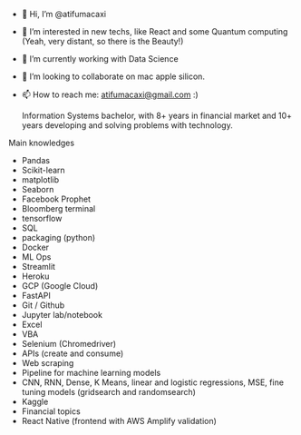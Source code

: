 - 👋 Hi, I’m @atifumacaxi
- 👀 I’m interested in new techs, like React and some Quantum computing (Yeah, very distant, so there is the Beauty!)
- 🌱 I’m currently working with Data Science
- 💞️ I’m looking to collaborate on mac apple silicon.
- 📫 How to reach me: atifumacaxi@gmail.com :)

  Information Systems bachelor, with 8+ years in financial market and 10+ years developing and solving problems with technology.

Main knowledges
- Pandas
- Scikit-learn
- matplotlib
- Seaborn
- Facebook Prophet
- Bloomberg terminal
- tensorflow
- SQL
- packaging (python)
- Docker
- ML Ops
- Streamlit
- Heroku
- GCP (Google Cloud)
- FastAPI
- Git / Github
- Jupyter lab/notebook
- Excel
- VBA
- Selenium (Chromedriver)
- APIs (create and consume)
- Web scraping
- Pipeline for machine learning models
- CNN, RNN, Dense, K Means, linear and logistic regressions, MSE, fine tuning models (gridsearch and randomsearch)
- Kaggle
- Financial topics
- React Native (frontend with AWS Amplify validation)

<!---
atifumacaxi/atifumacaxi is a ✨ special ✨ repository because its `README.md` (this file) appears on your GitHub profile.
You can click the Preview link to take a look at your changes.
--->
